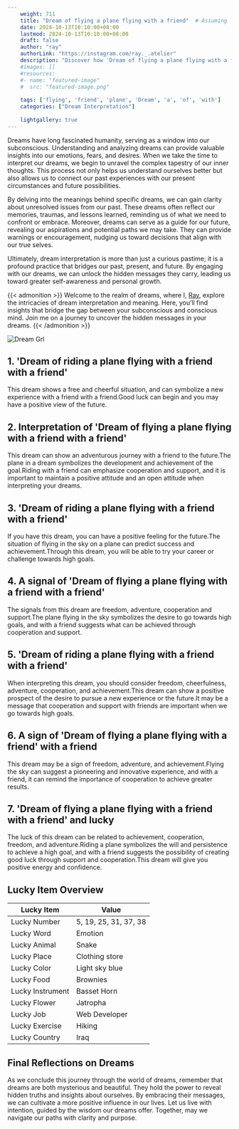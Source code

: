 ```yaml
---
    weight: 711
    title: "Dream of flying a plane flying with a friend"  # Assuming 'title' column exists
    date: 2024-10-13T10:10:00+08:00
    lastmod: 2024-10-13T10:10:00+08:00
    draft: false
    author: "ray"
    authorLink: "https://instagram.com/ray._.atelier"
    description: "Discover how 'Dream of flying a plane flying with a friend' can interpret your future and uncover its significant meanings in your life."
    #images: []
    #resources:
    #- name: "featured-image"
    #  src: "featured-image.png"
    
    tags: ['flying', 'friend', 'plane', 'Dream', 'a', 'of', 'with']
    categories: ["Dream Interpretation"]
    
    lightgallery: true
---
```

    
Dreams have long fascinated humanity, serving as a window into our subconscious. Understanding and analyzing dreams can provide valuable insights into our emotions, fears, and desires. When we take the time to interpret our dreams, we begin to unravel the complex tapestry of our inner thoughts. This process not only helps us understand ourselves better but also allows us to connect our past experiences with our present circumstances and future possibilities.

By delving into the meanings behind specific dreams, we can gain clarity about unresolved issues from our past. These dreams often reflect our memories, traumas, and lessons learned, reminding us of what we need to confront or embrace. Moreover, dreams can serve as a guide for our future, revealing our aspirations and potential paths we may take. They can provide warnings or encouragement, nudging us toward decisions that align with our true selves.

Ultimately, dream interpretation is more than just a curious pastime; it is a profound practice that bridges our past, present, and future. By engaging with our dreams, we can unlock the hidden messages they carry, leading us toward greater self-awareness and personal growth.

{{< admonition >}}
Welcome to the realm of dreams, where I, [Ray](https://instagram.com/ray._.atelier), explore the intricacies of dream interpretation and meaning. Here, you’ll find insights that bridge the gap between your subconscious and conscious mind. Join me on a journey to uncover the hidden messages in your dreams.
{{< /admonition >}}

![Dream Grl](https://cdn.pixabay.com/photo/2017/11/02/03/35/gothic-2910057_1280.jpg "Dream Grl")

## 1. 'Dream of riding a plane flying with a friend with a friend'
This dream shows a free and cheerful situation, and can symbolize a new experience with a friend with a friend.Good luck can begin and you may have a positive view of the future.

## 2. Interpretation of 'Dream of flying a plane flying with a friend with a friend'
This dream can show an adventurous journey with a friend to the future.The plane in a dream symbolizes the development and achievement of the goal.Riding with a friend can emphasize cooperation and support, and it is important to maintain a positive attitude and an open attitude when interpreting your dreams.

## 3. 'Dream of riding a plane flying with a friend with a friend'
If you have this dream, you can have a positive feeling for the future.The situation of flying in the sky on a plane can predict success and achievement.Through this dream, you will be able to try your career or challenge towards high goals.

## 4. A signal of 'Dream of flying a plane flying with a friend with a friend'
The signals from this dream are freedom, adventure, cooperation and support.The plane flying in the sky symbolizes the desire to go towards high goals, and with a friend suggests what can be achieved through cooperation and support.

## 5. 'Dream of riding a plane flying with a friend with a friend'
When interpreting this dream, you should consider freedom, cheerfulness, adventure, cooperation, and achievement.This dream can show a positive prospect of the desire to pursue a new experience or the future.It may be a message that cooperation and support with friends are important when we go towards high goals.

## 6. A sign of 'Dream of flying a plane flying with a friend' with a friend
This dream may be a sign of freedom, adventure, and achievement.Flying the sky can suggest a pioneering and innovative experience, and with a friend, it can remind the importance of cooperation to achieve greater results.

## 7. 'Dream of flying a plane flying with a friend with a friend' and lucky
The luck of this dream can be related to achievement, cooperation, freedom, and adventure.Riding a plane symbolizes the will and persistence to achieve a high goal, and with a friend suggests the possibility of creating good luck through support and cooperation.This dream will give you positive energy and confidence.

## Lucky Item Overview
| Lucky Item          | Value              |
|---------------|--------------------|
| Lucky Number        | 5, 19, 25, 31, 37, 38  |
| Lucky Word          | Emotion |
| Lucky Animal        | Snake |
| Lucky Place         | Clothing store     |
| Lucky Color         | Light sky blue     |
| Lucky Food          | Brownies      |
| Lucky Instrument    | Basset Horn |
| Lucky Flower        | Jatropha    |
| Lucky Job           | Web Developer       |
| Lucky Exercise      | Hiking  |
| Lucky Country       | Iraq    |


##  Final Reflections on Dreams

As we conclude this journey through the world of dreams, remember that dreams are both mysterious and beautiful. They hold the power to reveal hidden truths and insights about ourselves. By embracing their messages, we can cultivate a more positive influence in our lives. Let us live with intention, guided by the wisdom our dreams offer. Together, may we navigate our paths with clarity and purpose.
